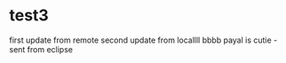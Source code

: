 # test3 
first update from remote
second update from locallll
bbbb
payal is cutie - sent from eclipse
